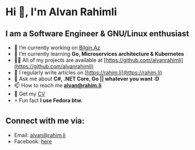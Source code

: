 # Hi 👋, I'm Alvan Rahimli
## I am a Software Engineer & GNU/Linux enthusiast

- 🔭 I’m currently working on [Bilgin.Az](https://www.bilgin.az)
- 🌱 I’m currently learning **Go, Microservices architecture & Kubernetes**
- 👨‍💻 All of my projects are available at [https://github.com/alvanrahimli](https://github.com/alvanrahimli)
- 📝 I regularly write articles on [https://rahim.li](https://rahim.li)
- 💬 Ask me about **C#, .NET Core, Go || whatever you want :D**
- 📫 How to reach me **alvan@rahim.li**
- 📄 Get my [CV](https://cv.rahim.li)
- ⚡ Fun fact **I use Fedora btw.**

## Connect with me via:
- Email: alvan@rahim.li
- Facebook: [here](https://facebook.com/alvan.rahimli)
